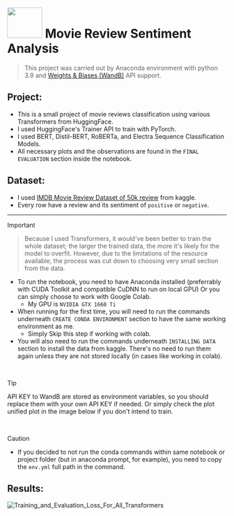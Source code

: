 # <img src=https://cdn-icons-png.flaticon.com/512/4221/4221412.png height=70 width=80> Movie Review Sentiment Analysis

> This project was carried out by Anaconda environment with python 3.9 and [Weights & Biases (WandB)](https://wandb.ai/site) API support.

## Project:
- This is a small project of movie reviews classification using various Transformers from HuggingFace. 
- I used HuggingFace's Trainer API to train with PyTorch.
- I used BERT, Distil-BERT, RoBERTa, and Electra Sequence Classification Models.
- All necessary plots and the observations are found in the `FINAL EVALUATION` section inside the notebook.

## Dataset:
- I used [IMDB Movie Review Dataset of 50k review](https://www.kaggle.com/datasets/lakshmi25npathi/imdb-dataset-of-50k-movie-reviews) from kaggle.
- Every row have a review and its sentiment of `positive` or `negative`.

<hr>

>[!IMPORTANT]
>>Because I used Transformers, it would've been better to train the whole dataset; the larger the trained data, the more it's likely for the model to overfit.
>However, due to the limitations of the resource available, the process was cut down to choosing very small section from the data.
> - To run the notebook, you need to have Anaconda installed (preferrably with CUDA Toolkit and compatible CuDNN to run on local GPU) Or you can simply choose to work with Google Colab.
>   - My GPU is `NVIDIA GTX 1660 Ti`
> - When running for the first time, you will need to run the commands underneath `CREATE CONDA ENVIRONMENT` section to have the same working environment as me.
>   - Simply Skip this step if working with colab. 
> - You will also need to run the commands underneath `INSTALLING DATA` section to install the data from kaggle. There's no need to run them again unless they are not stored locally (in cases like working in colab).

</br>

>[!TIP]
> API KEY to WandB are stored as environment variables, so you should replace them with your own API KEY if needed. Or simply check the plot unified plot in the image below if you don't intend to train.

 </br>

>[!CAUTION]
> - If you decided to not run the conda commands within same notebook or project folder (but in anaconda prompt, for example), you need to copy the `env.yml` full path in the command.

## Results:
![Training_and_Evaluation_Loss_For_All_Transformers](https://github.com/user-attachments/assets/c186b800-fee6-4f33-9109-7193353cc478)


